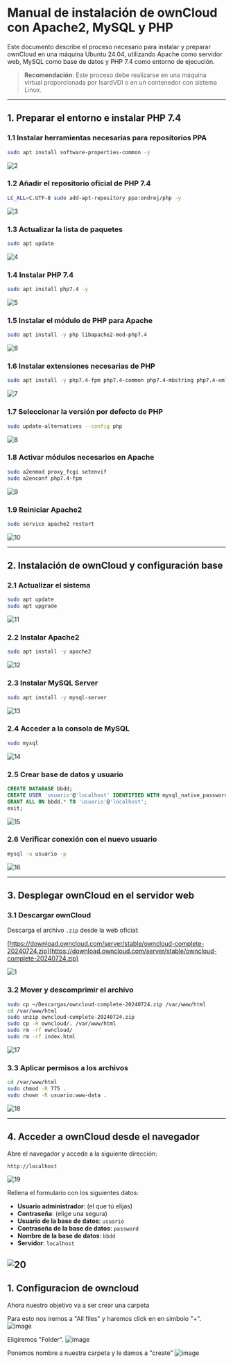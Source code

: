 # Manual de instalación de ownCloud con Apache2, MySQL y PHP

Este documento describe el proceso necesario para instalar y preparar ownCloud en una máquina Ubuntu 24.04, utilizando Apache como servidor web, MySQL como base de datos y PHP 7.4 como entorno de ejecución.

> **Recomendación**: Este proceso debe realizarse en una máquina virtual proporcionada por IsardVDI o en un contenedor con sistema Linux.

---

## 1. Preparar el entorno e instalar PHP 7.4

### 1.1 Instalar herramientas necesarias para repositorios PPA

```bash
sudo apt install software-properties-common -y
```
![2](https://github.com/user-attachments/assets/6ce9091d-0a62-44bd-ab02-a5de30f5d3ae)


### 1.2 Añadir el repositorio oficial de PHP 7.4

```bash
LC_ALL=C.UTF-8 sudo add-apt-repository ppa:ondrej/php -y
```
![3](https://github.com/user-attachments/assets/c5ae0eff-d2b4-4785-99d4-d527ed066135)


### 1.3 Actualizar la lista de paquetes

```bash
sudo apt update
```
![4](https://github.com/user-attachments/assets/c27de53e-20ee-4edd-9e3f-b201f0cf169a)


### 1.4 Instalar PHP 7.4

```bash
sudo apt install php7.4 -y
```
![5](https://github.com/user-attachments/assets/6d738bd7-126d-4199-9490-a1fbdaeb816c)


### 1.5 Instalar el módulo de PHP para Apache

```bash
sudo apt install -y php libapache2-mod-php7.4
```
![6](https://github.com/user-attachments/assets/c6612ce2-d1e6-424f-9b14-9bb614dcd8b5)


### 1.6 Instalar extensiones necesarias de PHP

```bash
sudo apt install -y php7.4-fpm php7.4-common php7.4-mbstring php7.4-xmlrpc php7.4-soap php7.4-gd php7.4-xml php7.4-intl php7.4-mysql php7.4-cli php7.4-ldap php7.4-zip php7.4-curl
```
![7](https://github.com/user-attachments/assets/50819bd3-70d1-4d11-bbb4-fd0863cce18b)


### 1.7 Seleccionar la versión por defecto de PHP

```bash
sudo update-alternatives --config php
```
![8](https://github.com/user-attachments/assets/d5f3d161-9691-457a-9c13-29d18cfb9b86)


### 1.8 Activar módulos necesarios en Apache

```bash
sudo a2enmod proxy_fcgi setenvif
sudo a2enconf php7.4-fpm
```
![9](https://github.com/user-attachments/assets/161a3ec8-122c-487c-bc70-5198c61d042e)


### 1.9 Reiniciar Apache2

```bash
sudo service apache2 restart
```
![10](https://github.com/user-attachments/assets/a48d99c6-d8d8-4524-bd52-328a8d2e6704)


---

## 2. Instalación de ownCloud y configuración base

### 2.1 Actualizar el sistema

```bash
sudo apt update
sudo apt upgrade
```
![11](https://github.com/user-attachments/assets/a7f141f9-ea09-474d-b4eb-b518599b945d)


### 2.2 Instalar Apache2

```bash
sudo apt install -y apache2
```

![12](https://github.com/user-attachments/assets/563d8238-7576-4871-a124-7e3df67a0310)

### 2.3 Instalar MySQL Server

```bash
sudo apt install -y mysql-server
```

![13](https://github.com/user-attachments/assets/e5582eb4-7942-4c97-9612-e14a755af74e)

### 2.4 Acceder a la consola de MySQL

```bash
sudo mysql
```
![14](https://github.com/user-attachments/assets/0d3de1c3-fe05-47c1-a690-9f8edb28cdba)


### 2.5 Crear base de datos y usuario

```sql
CREATE DATABASE bbdd;
CREATE USER 'usuario'@'localhost' IDENTIFIED WITH mysql_native_password BY 'password';
GRANT ALL ON bbdd.* TO 'usuario'@'localhost';
exit;
```
![15](https://github.com/user-attachments/assets/50222e22-2012-4bb1-a89c-f9a3226e5327)


### 2.6 Verificar conexión con el nuevo usuario

```bash
mysql -u usuario -p
```
![16](https://github.com/user-attachments/assets/c59f1a39-8703-44d4-a2bb-392b3aebdb6a)


---

## 3. Desplegar ownCloud en el servidor web

### 3.1 Descargar ownCloud

Descarga el archivo `.zip` desde la web oficial:

[https://download.owncloud.com/server/stable/owncloud-complete-20240724.zip](https://download.owncloud.com/server/stable/owncloud-complete-20240724.zip)

![1](https://github.com/user-attachments/assets/62fe8519-8971-4521-a2ed-92c42d428059)



### 3.2 Mover y descomprimir el archivo

```bash
sudo cp ~/Descargas/owncloud-complete-20240724.zip /var/www/html
cd /var/www/html
sudo unzip owncloud-complete-20240724.zip
sudo cp -R owncloud/. /var/www/html
sudo rm -rf owncloud/
sudo rm -rf index.html
```
![17](https://github.com/user-attachments/assets/680ab2d7-2b7d-4f89-abc2-6b1620109197)


### 3.3 Aplicar permisos a los archivos

```bash
cd /var/www/html
sudo chmod -R 775 .
sudo chown -R usuario:www-data .
```
![18](https://github.com/user-attachments/assets/b164eb2a-e632-4e7b-acec-00b16b8d52fb)


---

## 4. Acceder a ownCloud desde el navegador

Abre el navegador y accede a la siguiente dirección:

```
http://localhost
```

![19](https://github.com/user-attachments/assets/47f4d10d-de0a-43db-b0fa-6f6827484c72)


Rellena el formulario con los siguientes datos:

- **Usuario administrador**: (el que tú elijas)
- **Contraseña**: (elige una segura)
- **Usuario de la base de datos**: `usuario`
- **Contraseña de la base de datos**: `password`
- **Nombre de la base de datos**: `bbdd`
- **Servidor**: `localhost`

![20](https://github.com/user-attachments/assets/1cd0b3e2-bf30-4303-8977-baa4c550bc7b)
---

## 1. Configuracion de owncloud

Ahora nuestro objetivo va a ser crear una carpeta

Para esto nos iremos a "All files" y haremos click en en simbolo "+".
![image](https://github.com/user-attachments/assets/0f23ba8c-1d87-495c-9f87-81fb477a00cd)

Eligiremos "Folder".
![image](https://github.com/user-attachments/assets/df846d87-ee04-465b-bf3d-dfdcb2064f8a)

Ponemos nombre a nuestra carpeta y le damos a "create"
![image](https://github.com/user-attachments/assets/82d3220f-5c21-4790-b965-89d39242c4f6)



